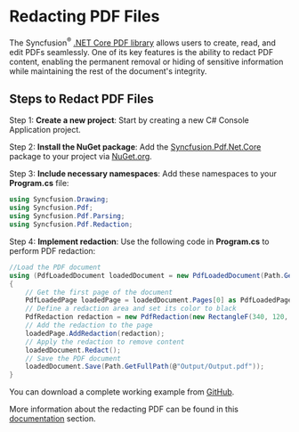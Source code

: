 # Redacting PDF Files

The Syncfusion<sup>&reg;</sup> [.NET Core PDF library](https://www.syncfusion.com/document-processing/pdf-framework/net-core/pdf-library) allows users to create, read, and edit PDFs seamlessly. One of its key features is the ability to redact PDF content, enabling the permanent removal or hiding of sensitive information while maintaining the rest of the document's integrity.

## Steps to Redact PDF Files

Step 1: **Create a new project**: Start by creating a new C# Console Application project.

Step 2: **Install the NuGet package**: Add the [Syncfusion.Pdf.Net.Core](https://www.nuget.org/packages/Syncfusion.Pdf.Net.Core/) package to your project via [NuGet.org](https://www.nuget.org/).

Step 3: **Include necessary namespaces**: Add these namespaces to your **Program.cs** file:

```csharp
using Syncfusion.Drawing;
using Syncfusion.Pdf;
using Syncfusion.Pdf.Parsing;
using Syncfusion.Pdf.Redaction;
```

Step 4: **Implement redaction**: Use the following code in **Program.cs** to perform PDF redaction:

```csharp
//Load the PDF document
using (PdfLoadedDocument loadedDocument = new PdfLoadedDocument(Path.GetFullPath(@"Data/Input.pdf")))
{
    // Get the first page of the document
    PdfLoadedPage loadedPage = loadedDocument.Pages[0] as PdfLoadedPage;
    // Define a redaction area and set its color to black
    PdfRedaction redaction = new PdfRedaction(new RectangleF(340, 120, 140, 20), Color.Black);
    // Add the redaction to the page
    loadedPage.AddRedaction(redaction);
    // Apply the redaction to remove content
    loadedDocument.Redact();
    // Save the PDF document
    loadedDocument.Save(Path.GetFullPath(@"Output/Output.pdf"));
}
```

You can download a complete working example from [GitHub](https://github.com/SyncfusionExamples/PDF-Examples/tree/master/Redaction/Removing-sensitive-content-from-the-PDF-document/).

More information about the redacting PDF can be found in this [documentation](https://help.syncfusion.com/document-processing/pdf/pdf-library/net/working-with-redaction) section.